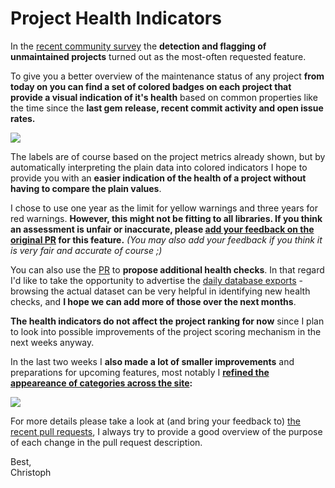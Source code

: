 # Project Health Indicators

In the [recent community survey](/blog/2018-12-04/survey-results) the **detection and flagging of unmaintained projects** turned out as the most-often requested feature.

To give you a better overview of the maintenance status of any project **from today on you can find a set of colored badges on each project that provide a visual indication of it's health** based on common properties like the time since the **last gem release, recent commit activity and open issue rates.**

<a href="https://user-images.githubusercontent.com/13972/50002801-a05bfa00-ffa1-11e8-8740-0e52087a6980.gif"><img src="https://user-images.githubusercontent.com/13972/50002801-a05bfa00-ffa1-11e8-8740-0e52087a6980.gif"></a>

The labels are of course based on the project metrics already shown, but by automatically interpreting the plain data into colored indicators I hope to provide you with an **easier indication of the health of a project without having to compare the plain values**.

I chose to use one year as the limit for yellow warnings and three years for red warnings. **However, this might not be fitting to all libraries. If you think an assessment is unfair or inaccurate, please [add your feedback on the original PR](https://github.com/rubytoolbox/rubytoolbox/pull/355) for this feature.** *(You may also add your feedback if you think it is very fair and accurate of course ;)*

You can also use the [PR](https://github.com/rubytoolbox/rubytoolbox/pull/355) to **propose additional health checks**. In that regard I'd like to take the opportunity to advertise the [daily database exports](/blog/2018-09-30/database-exports) - browsing the actual dataset can be very helpful in identifying new health checks, and **I hope we can add more of those over the next months**.

**The health indicators do not affect the project ranking for now** since I plan to look into possible improvements of the project scoring mechanism in the next weeks anyway.

In the last two weeks I **also made a lot of smaller improvements** and preparations for upcoming features, most notably I **[refined the appeareance of categories across the site](https://github.com/rubytoolbox/rubytoolbox/pull/350):**

<a href="https://user-images.githubusercontent.com/13972/50003992-e74bee80-ffa5-11e8-915d-2e11ea4cd3d9.gif"><img src="https://user-images.githubusercontent.com/13972/50003992-e74bee80-ffa5-11e8-915d-2e11ea4cd3d9.gif"/></a>

For more details please take a look at (and bring your feedback to) [the recent pull requests](https://github.com/rubytoolbox/rubytoolbox/pulls?q=is%3Apr+is%3Aclosed), I always try to provide a good overview of the purpose of each change in the pull request description.

Best,<br/>Christoph
